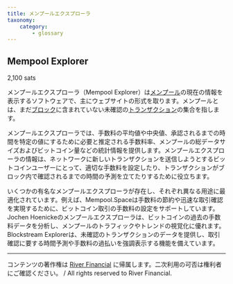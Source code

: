 ```yaml
---
title: メンプールエクスプローラ
taxonomy:
    category:
        - glossary
---
```


## Mempool Explorer
2,100 sats

メンプールエクスプローラ（Mempool Explorer）は[メンプール](https://lostinbitcoin.jp/glossary/mempool/)の現在の情報を表示するソフトウェアで、主にウェブサイトの形式を取ります。メンプールとは、まだ[ブロック](https://lostinbitcoin.jp/glossary/block/)に含まれていない未確認の[トランザクション](https://lostinbitcoin.jp/glossary/transaction/)の集合を指します。

メンプールエクスプローラでは、手数料の平均値や中央値、承認されるまでの時間を特定の値にするために必要と推定される手数料率、メンプールの総データサイズおよびビットコイン量などの統計情報を提供します。メンプールエクスプローラの情報は、ネットワークに新しいトランザクションを送信しようとするビットコインユーザーにとって、適切な手数料を設定したり、トランザクションがブロック内で確認されるまでの時間の予測を立てたりするために役立ちます。

いくつかの有名なメンプールエクスプローラが存在し、それぞれ異なる用途に最適化されています。例えば、Mempool.Spaceは手数料の節約や迅速な取引確認を実現するために、ビットコイン取引の手数料の設定をサポートしています。Jochen Hoenickeのメンプールエクスプローラは、ビットコインの過去の手数料データを分析し、メンプールのトラフィックやトレンドの視覚化に優れます。Blockstream Explorerは、未確認のトランザクションのデータを提供し、取引確認に要する時間予測や手数料の過払いを強調表示する機能を備えています。

---
コンテンツの著作権は [River Financial](https://river.com/) に帰属します。二次利用の可否は権利者にご確認ください。 / All rights reserved to River Financial.

